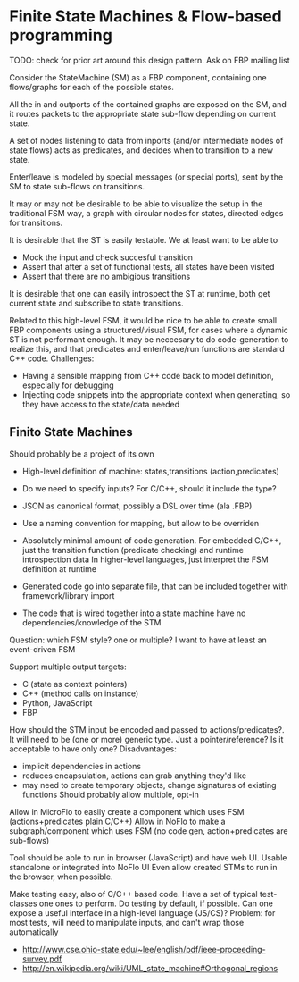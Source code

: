 Finite State Machines & Flow-based programming
==============================================

TODO: check for prior art around this design pattern. Ask on FBP mailing list

Consider the StateMachine (SM) as a FBP component, containing one flows/graphs for
each of the possible states.

All the in and outports of the contained graphs are exposed on the SM,
and it routes packets to the appropriate state sub-flow depending on current state.

A set of nodes listening to data from inports (and/or intermediate nodes of state flows)
acts as predicates, and decides when to transition to a new state.

Enter/leave is modeled by special messages (or special ports),
sent by the SM to state sub-flows on transitions.

It may or may not be desirable to be able to visualize the setup in the traditional FSM way,
a graph with circular nodes for states, directed edges for transitions.

It is desirable that the ST is easily testable. We at least want to be able to
* Mock the input and check succesful transition
* Assert that after a set of functional tests, all states have been visited
* Assert that there are no ambigious transitions

It is desirable that one can easily introspect the ST at runtime,
both get current state and subscribe to state transitions.

Related to this high-level FSM, it would be nice to be able to create small FBP components
using a structured/visual FSM, for cases where a dynamic ST is not performant enough.
It may be neccesary to do code-generation to realize this, and that predicates and enter/leave/run
functions are standard C++ code.
Challenges:
* Having a sensible mapping from C++ code back to model definition, especially for debugging
* Injecting code snippets into the appropriate context when generating, so they have access to the state/data needed

Finito State Machines
---------------
Should probably be a project of its own

* High-level definition of machine: states,transitions (action,predicates)
* Do we need to specify inputs? For C/C++, should it include the type?
* JSON as canonical format, possibly a DSL over time (ala .FBP)
* Use a naming convention for mapping, but allow to be overriden

* Absolutely minimal amount of code generation.
For embedded C/C++, just the transition function (predicate checking) and runtime introspection data
In higher-level languages, just interpret the FSM definition at runtime
* Generated code go into separate file, that can be included together with framework/library import
* The code that is wired together into a state machine have no dependencies/knowledge of the STM

Question: which FSM style? one or multiple? I want to have at least an event-driven FSM

Support multiple output targets:
* C (state as context pointers)
* C++ (method calls on instance)
* Python, JavaScript
* FBP

How should the STM input be encoded and passed to actions/predicates?.
It will need to be (one or more) generic type. Just a pointer/reference?
Is it acceptable to have only one?
Disadvantages: 
* implicit dependencies in actions
* reduces encapsulation, actions can grab anything they'd like
* may need to create temporary objects, change signatures of existing functions
Should probably allow multiple, opt-in

Allow in MicroFlo to easily create a component which uses FSM (actions+predicates plain C/C++)
Allow in NoFlo to make a subgraph/component which uses FSM (no code gen, action+predicates are sub-flows)

Tool should be able to run in browser (JavaScript) and have web UI. Usable standalone or integrated into NoFlo UI
Even allow created STMs to run in the browser, when possible.

Make testing easy, also of C/C++ based code. Have a set of typical test-classes one ones to perform.
Do testing by default, if possible. Can one expose a useful interface in a high-level language (JS/CS)?
Problem: for most tests, will need to manipulate inputs, and can't wrap those automatically

* http://www.cse.ohio-state.edu/~lee/english/pdf/ieee-proceeding-survey.pdf
* http://en.wikipedia.org/wiki/UML_state_machine#Orthogonal_regions

